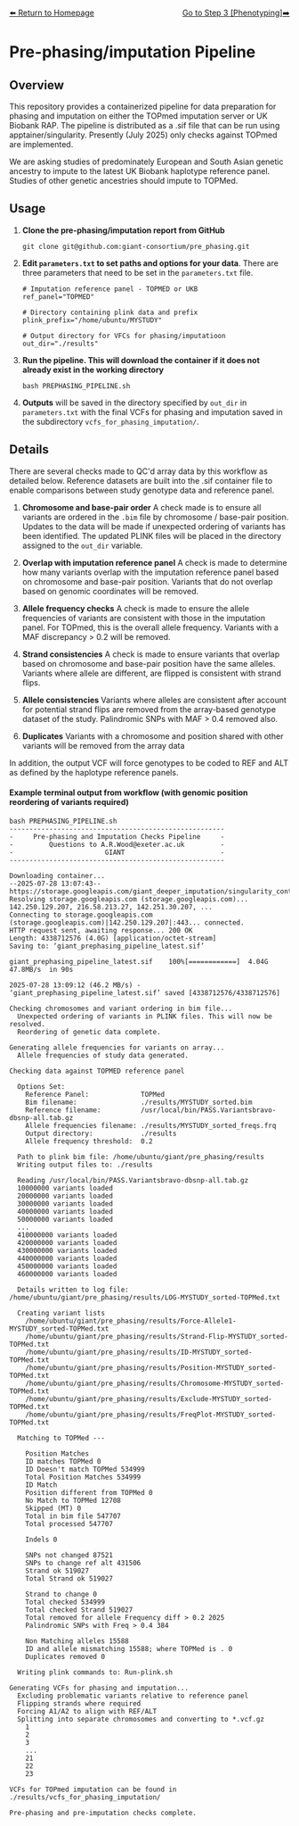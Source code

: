 ---
---
<div style="display: flex; justify-content: space-between; align-items: center;">
  <a href="./index.html">⬅️ Return to Homepage</a>
  <a href="phenotyping.html">Go to Step 3 [Phenotyping]➡️</a>
</div>

# Pre-phasing/imputation Pipeline 

## Overview

This repository provides a containerized pipeline for data preparation for phasing and imputation on either the TOPmed imputation server or UK Biobank RAP. The pipeline is distributed as a .sif file that can be run using apptainer/singularity.
Presently (July 2025) only checks against TOPmed are implemented.

We are asking studies of predominately European and South Asian genetic ancestry to impute to the latest UK Biobank haplotype reference panel. Studies of other genetic ancestries should impute to TOPMed.

## Usage

1. **Clone the pre-phasing/imputation report from GitHub**

   ```
   git clone git@github.com:giant-consortium/pre_phasing.git
   ```

2. **Edit `parameters.txt` to set paths and options for your data**. There are three parameters that need to be set in the `parameters.txt` file.
 
   ```
   # Imputation reference panel - TOPMED or UKB
   ref_panel="TOPMED"

   # Directory containing plink data and prefix
   plink_prefix="/home/ubuntu/MYSTUDY"

   # Output directory for VFCs for phasing/imputatioon
   out_dir="./results"
   ```

3. **Run the pipeline. This will download the container if it does not already exist in the working directory**

   ```
   bash PREPHASING_PIPELINE.sh
   ```

4. **Outputs** will be saved in the directory specified by `out_dir` in `parameters.txt` with the final VCFs for phasing and imputation saved in the subdirectory `vcfs_for_phasing_imputation/`.


## Details

There are several checks made to QC'd array data by this workflow as detailed below. Reference datasets are built into the .sif container file to enable comparisons between study genotype data and reference panel.

1. **Chromosome and base-pair order**
A check made is to ensure all variants are ordered in the `.bim` file by chromosome / base-pair position. Updates to the data will be made if unexpected ordering of variants has been identified. 
The updated PLINK files will be placed in the directory assigned to the `out_dir` variable.

2. **Overlap with imputation reference panel**
A check is made to determine how many variants overlap with the imputation reference panel based on chromosome and base-pair position. Variants that do not overlap based on genomic coordinates will be removed.

3. **Allele frequency checks**
A check is made to ensure the allele frequencies of variants are consistent with those in the imputation panel. For TOPmed, this is the overall allele frequency. Variants with a MAF discrepancy > 0.2 will be removed. 

4. **Strand consistencies**
A check is made to ensure variants that overlap based on chromosome and base-pair position have the same alleles. Variants where allele are different, are flipped is consistent with strand flips. 

5. **Allele consistencies**
Variants where alleles are consistent after account for potential strand flips are removed from the array-based genotype dataset of the study. Palindromic SNPs with MAF > 0.4 removed also.

6. **Duplicates**
Variants with a chromosome and position shared with other variants will be removed from the array data

In addition, the output VCF will force genotypes to be coded to REF and ALT as defined by the haplotype reference panels.

#### Example terminal output from workflow (with genomic position reordering of variants required) 

```
bash PREPHASING_PIPELINE.sh 
------------------------------------------------------
-     Pre-phasing and Imputation Checks Pipeline     -
-         Questions to A.R.Wood@exeter.ac.uk         -
-                       GIANT                        -
------------------------------------------------------

Downloading container...
--2025-07-28 13:07:43--  https://storage.googleapis.com/giant_deeper_imputation/singularity_containers/giant_prephasing_pipeline_latest.sif
Resolving storage.googleapis.com (storage.googleapis.com)... 142.250.129.207, 216.58.213.27, 142.251.30.207, ...
Connecting to storage.googleapis.com (storage.googleapis.com)|142.250.129.207|:443... connected.
HTTP request sent, awaiting response... 200 OK
Length: 4338712576 (4.0G) [application/octet-stream]
Saving to: ‘giant_prephasing_pipeline_latest.sif’

giant_prephasing_pipeline_latest.sif    100%[============]  4.04G  47.8MB/s  in 90s

2025-07-28 13:09:12 (46.2 MB/s) - ‘giant_prephasing_pipeline_latest.sif’ saved [4338712576/4338712576]

Checking chromosomes and variant ordering in bim file...
  Unexpected ordering of variants in PLINK files. This will now be resolved.
  Reordering of genetic data complete.

Generating allele frequencies for variants on array...
  Allele frequencies of study data generated.

Checking data against TOPMED reference panel

  Options Set:
    Reference Panel:             TOPMed
    Bim filename:                ./results/MYSTUDY_sorted.bim
    Reference filename:          /usr/local/bin/PASS.Variantsbravo-dbsnp-all.tab.gz
    Allele frequencies filename: ./results/MYSTUDY_sorted_freqs.frq
    Output directory:            ./results
    Allele frequency threshold:  0.2

  Path to plink bim file: /home/ubuntu/giant/pre_phasing/results
  Writing output files to: ./results

  Reading /usr/local/bin/PASS.Variantsbravo-dbsnp-all.tab.gz
  10000000 variants loaded
  20000000 variants loaded
  30000000 variants loaded
  40000000 variants loaded
  50000000 variants loaded
  ...
  410000000 variants loaded
  420000000 variants loaded
  430000000 variants loaded
  440000000 variants loaded
  450000000 variants loaded
  460000000 variants loaded

  Details written to log file: /home/ubuntu/giant/pre_phasing/results/LOG-MYSTUDY_sorted-TOPMed.txt

  Creating variant lists
    /home/ubuntu/giant/pre_phasing/results/Force-Allele1-MYSTUDY_sorted-TOPMed.txt
    /home/ubuntu/giant/pre_phasing/results/Strand-Flip-MYSTUDY_sorted-TOPMed.txt
    /home/ubuntu/giant/pre_phasing/results/ID-MYSTUDY_sorted-TOPMed.txt
    /home/ubuntu/giant/pre_phasing/results/Position-MYSTUDY_sorted-TOPMed.txt
    /home/ubuntu/giant/pre_phasing/results/Chromosome-MYSTUDY_sorted-TOPMed.txt
    /home/ubuntu/giant/pre_phasing/results/Exclude-MYSTUDY_sorted-TOPMed.txt
    /home/ubuntu/giant/pre_phasing/results/FreqPlot-MYSTUDY_sorted-TOPMed.txt

  Matching to TOPMed ---

    Position Matches
    ID matches TOPMed 0
    ID Doesn't match TOPMed 534999
    Total Position Matches 534999
    ID Match
    Position different from TOPMed 0
    No Match to TOPMed 12708
    Skipped (MT) 0
    Total in bim file 547707
    Total processed 547707

    Indels 0

    SNPs not changed 87521
    SNPs to change ref alt 431506
    Strand ok 519027
    Total Strand ok 519027

    Strand to change 0
    Total checked 534999
    Total checked Strand 519027
    Total removed for allele Frequency diff > 0.2 2025
    Palindromic SNPs with Freq > 0.4 384

    Non Matching alleles 15588
    ID and allele mismatching 15588; where TOPMed is . 0
    Duplicates removed 0

  Writing plink commands to: Run-plink.sh

Generating VCFs for phasing and imputation...
  Excluding problematic variants relative to reference panel
  Flipping strands where required
  Forcing A1/A2 to align with REF/ALT
  Splitting into separate chromosomes and converting to *.vcf.gz
    1
    2
    3
    ...
    21
    22
    23

VCFs for TOPmed imputation can be found in ./results/vcfs_for_phasing_imputation/

Pre-phasing and pre-imputation checks complete.

```
